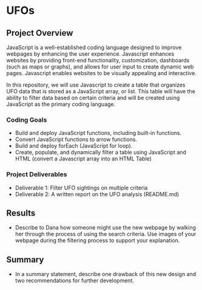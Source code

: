 # UFOs

## Project Overview
JavaScript is a well-established coding language designed to improve webpages by enhancing the user experience. Javascript enhances websites by providing front-end functionality, customization, dashboards (such as maps or graphs), and allows for user input to create dynamic web pages. Javascript enables websites to be visually appealing and interactive. 

In this repository, we will use Javascript to create a table that organizes UFO data that is stored as a JavaScript array, or list. This table will have the ability to filter data based on certain criteria and will be created using JavaScript as the primary coding language.

### Coding Goals
* Build and deploy JavaScript functions, including built-in functions.
* Convert JavaScript functions to arrow functions.
* Build and deploy forEach (JavaScript for loop).
* Create, populate, and dynamically filter a table using JavaScript and HTML (convert a Javascript array into an HTML Table)

### Project Deliverables
* Deliverable 1: Filter UFO sightings on multiple criteria
* Deliverable 2: A written report on the UFO analysis (README.md)

## Results
* Describe to Dana how someone might use the new webpage by walking her through the process of using the search criteria. Use images of your webpage during the filtering process to support your explanation.

## Summary
* In a summary statement, describe one drawback of this new design and two recommendations for further development.
